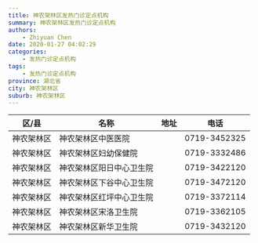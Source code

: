 ```yaml
---
title: 神农架林区发热门诊定点机构
summary: 神农架林区发热门诊定点机构
authors: 
    - Zhiyuan Chen
date: 2020-01-27 04:02:29
categories: 
    - 发热门诊定点机构
tags: 
    - 发热门诊定点机构
province: 湖北省
city: 神农架林区
suburb: 神农架林区
---
```


|  区/县  |  名称  |  地址  |  电话  |
|------|-------|------|------|
|  神农架林区  |  神农架林区中医医院  |    |  0719-3452325  
|  神农架林区  |  神农架林区妇幼保健院  |    |  0719-3332486  
|  神农架林区  |  神农架林区阳日中心卫生院  |    |  0719-3422120  
|  神农架林区  |  神农架林区下谷中心卫生院  |    |  0719-3472120  
|  神农架林区  |  神农架林区红坪中心卫生院  |    |  0719-3372114  
|  神农架林区  |  神农架林区宋洛卫生院  |    |  0719-3362105  
|  神农架林区  |  神农架林区新华卫生院  |    |  0719-3432120  

